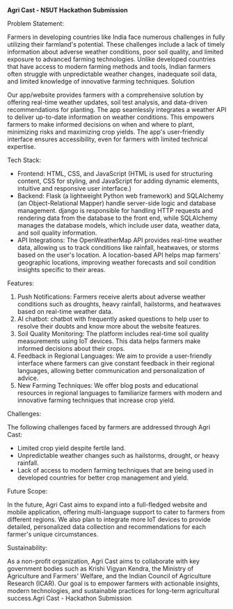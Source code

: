 **Agri Cast - NSUT Hackathon Submission**

Problem Statement:

Farmers in developing countries like India face numerous challenges in fully utilizing their farmland's potential. These challenges include a lack of timely information about adverse weather conditions, poor soil quality, and limited exposure to advanced farming technologies. Unlike developed countries that have access to modern farming methods and tools, Indian farmers often struggle with unpredictable weather changes, inadequate soil data, and limited knowledge of innovative farming techniques.
Solution

Our app/website provides farmers with a comprehensive solution by offering real-time weather updates, soil test analysis, and data-driven recommendations for planting.
The app seamlessly integrates a weather API to deliver up-to-date information on weather conditions. This empowers farmers to make informed decisions on when and where to plant, minimizing risks and maximizing crop yields. The app's user-friendly interface ensures accessibility, even for farmers with limited technical expertise.

Tech Stack:

- Frontend: HTML, CSS, and JavaScript 
 (HTML is used for structuring content, CSS for styling, and JavaScript for adding dynamic elements, intuitive and responsive user interface.)
- Backend: Flask (a lightweight Python web framework) and SQLAlchemy (an Object-Relational Mapper) handle server-side logic and database management.
  django is responsible for handling HTTP requests and rendering data from the database to the front end, while SQLAlchemy manages the database models, which include user data, weather data, and soil quality information.
- API Integrations: The OpenWeatherMap API provides real-time weather data, allowing us to track conditions like rainfall, heatwaves, or storms based on the user's location. A location-based API helps map farmers' geographic locations, improving weather forecasts and soil condition insights specific to their areas.

Features:

1. Push Notifications: Farmers receive alerts about adverse weather conditions such as droughts, heavy rainfall, hailstorms, and heatwaves based on real-time weather data.
2. AI chatbot: chatbot with frequently asked questions to help user to resolve their doubts and know more about the website features.
3. Soil Quality Monitoring: The platform includes real-time soil quality measurements using IoT devices. This data helps farmers make informed decisions about their crops.
4. Feedback in Regional Languages: We aim to provide a user-friendly interface where farmers can give constant feedback in their regional languages, allowing better communication and personalization of advice.
5. New Farming Techniques: We offer blog posts and educational resources in regional languages to familiarize farmers with modern and innovative farming techniques that increase crop yield.

Challenges:

The following challenges faced by farmers are addressed through Agri Cast: 
- Limited crop yield despite fertile land.
- Unpredictable weather changes such as hailstorms, drought, or heavy rainfall.
- Lack of access to modern farming techniques that are being used in developed countries for better crop management and yield.
  
Future Scope:

In the future, Agri Cast aims to expand into a full-fledged website and mobile application, offering multi-language support to cater to farmers from different regions. We also plan to integrate more IoT devices to provide detailed, personalized data collection and recommendations for each farmer's unique circumstances.

Sustainability:

As a non-profit organization, Agri Cast aims to collaborate with key government bodies such as Krishi Vigyan Kendra, the Ministry of Agriculture and Farmers' Welfare, and the Indian Council of Agriculture Research (ICAR). Our goal is to empower farmers with actionable insights, modern technologies, and sustainable practices for long-term agricultural success.Agri Cast - Hackathon Submission
